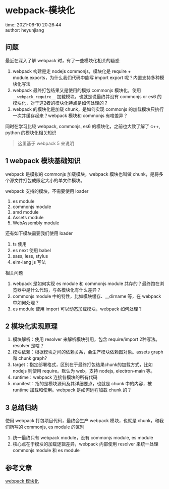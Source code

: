 # webpack-模块化

time: 2021-06-10 20:26:44  
author: heyunjiang

## 问题

最近在深入了解 webpack 时，有了一些模块化相关的疑惑  
1. webpack 构建是走 nodejs commonjs，模块化是 require + module.exports，为什么我们代码中能写 import export 呢？内置支持多种模块化写法
2. webpack 最终打包结果又是使用的模拟 commonjs 模块化，使用 `__webpack_require__` 加载模块，也就是说最终并没有 commonjs or es6 的模块化，对于这2者的模块化特点是如何处理的？
3. webpack 的模块化是加载 chunk，是如何实现 commonjs 的加载模块只执行一次并缓存起来？webpack 模块和 commonjs 有啥差异？

同时在学习比较 webpack, commonjs, es6 的模块化，之前也大致了解了 c++, python 的模块化相关知识

> 这里基于 webpack 5 来说明

## 1 webpack 模块基础知识

webpack 是模拟的 commonjs 加载模块，webpack 模块也叫做 chunk，是将多个源文件打包成限定大小的单文件模块。

webpack 支持的模块，不需要使用 loader  
1. es module
2. commonjs module
3. amd module
4. Assets module
5. WebAssembly module

还有如下模块需要我们使用 loader  
1. ts 使用 
2. es next 使用 babel
3. sass, less, stylus
4. elm-lang js 写法

相关问题  
1. webpack 是如何实现 es module 和 commonjs module 共存的？最终跑在浏览器中是什么代码，与各模块化有什么差异？
2. commonjs module 中的特性，比如模块缓存、__dirname 等，在 webpack 中如何处理？
3. es module 使用 import 可以动态加载模块，webpack 如何处理？

## 2 模块化实现原理

1. 模块解析：使用 resolver 来解析模块引用，包含 require/import 2种写法。resolver 是啥？
2. 模块依赖：根据模块之间的依赖关系，会生产模块依赖图对象。assets graph 和 chunk graph?
3. target：指定部署格式，区别在于最终打包结果chunk的加载方式，比如 nodejs 则使用 require。默认为 web，支持 nodejs, electron-main 等。
4. runtime：webpack 连接各模块的所有代码
5. manifest：指的是模块源码及其详细要点，也就是 chunk 中的内容，被 runtime 加载和使用。webpack 是如何远程加载 chunk 的？

## 3 总结归纳

使用 webpack 打包项目代码，最终会生产 webpack 模块，也就是 chunk，和我们所写的 commonjs, es module 的区别  
1. 统一最终只有 webpack module，没有 commonjs module, es module
2. 核心点在于模块的加载逻辑差异，webpack 内部使用 resolver 来统一处理 commonjs module 和 es module

## 参考文章

[webpack 模块化](https://webpack.docschina.org/concepts/modules/)
